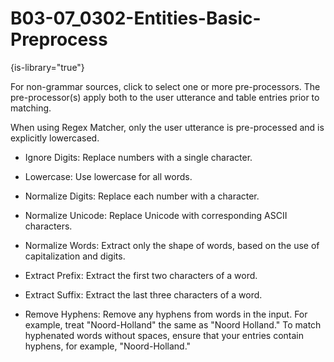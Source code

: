 # B03-07_0302-Entities-Basic-Preprocess

{is-library="true"}

<snippet id="B03-07_0302-Entities-Basic-Preprocess_snippet">



For non-grammar sources, click to select one or more pre-processors. The pre-processor(s) apply both to the user utterance and table entries prior to matching.

When using Regex Matcher, only the user utterance is pre-processed and is explicitly lowercased.

* Ignore Digits: Replace numbers with a single character.

* Lowercase: Use lowercase for all words.

* Normalize Digits: Replace each number with a character.

* Normalize Unicode: Replace Unicode with corresponding ASCII characters.

* Normalize Words: Extract only the shape of words, based on the use of capitalization and digits.

* Extract Prefix: Extract the first two characters of a word.

* Extract Suffix: Extract the last three characters of a word.

* Remove Hyphens: Remove any hyphens from words in the input. For example, treat "Noord-Holland" the same as "Noord Holland." To match hyphenated words without spaces, ensure that your entries contain hyphens, for example, "Noord-Holland."



</snippet>